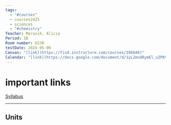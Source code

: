 ```yaml
---
tags:
  - "#courses"
  - courses2425
  - sciences
  - "#chemistry"
Teacher: Marusik, Alicia
Period: 1B
Room number: D238
testDate: 2025-05-06
Canvas: "[link](https://fisd.instructure.com/courses/196646)"
Calendar: "[link](https://docs.google.com/document/d/1yL2mvQRymEl_uZPKVMTtg32pZ0S4aVIzPE1Y5M1UHIE/edit)"
---
```

# important  links
[Syllabus](https://docs.google.com/document/d/1yL2mvQRymEl_uZPKVMTtg32pZ0S4aVIzPE1Y5M1UHIE/edit)

___
## Units
